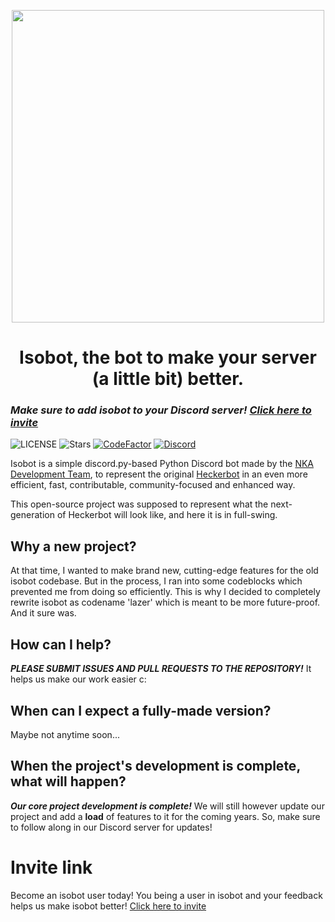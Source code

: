 <p align="center">
  <img width="500px" src="https://github.com/PyBotDevs/isobot-resources/blob/base/lazer/icons/grey-transparent.png?raw=true">
</p>

<h1 align='center'>Isobot, the bot to make your server (a little bit) better.</h1>

### ***Make sure to add isobot to your Discord server! [Click here to invite](https://discord.com/api/oauth2/authorize?client_id=896437848176230411&permissions=8&scope=bot%20applications.commands)***

![LICENSE](https://img.shields.io/github/license/PyBotDevs/isobot)
![Stars](https://img.shields.io/github/stars/PyBotDevs/isobot)
[![CodeFactor](https://www.codefactor.io/repository/github/pybotdevs/isobot/badge)](https://www.codefactor.io/repository/github/pybotdevs/isobot)
[![Discord](https://img.shields.io/discord/880409977074888714?color=%235865F2&label=Discord&logo=discord&logoColor=%23FFFFFF)](https://discord.gg/b5pz8T6Yjr)

Isobot is a simple discord.py-based Python Discord bot made by the [NKA Development Team](https://github.com/PyBotDevs), to represent the original [Heckerbot](https://github.com/notsniped/heckerbot) in an even more efficient, fast, contributable, community-focused and enhanced way.

This open-source project was supposed to represent what the next-generation of Heckerbot will look like, and here it is in full-swing.

## Why a new project?
At that time, I wanted to make brand new, cutting-edge features for the old isobot codebase. But in the process, I ran into some codeblocks which prevented me from doing so efficiently. This is why I decided to completely rewrite isobot as codename 'lazer' which is meant to be more future-proof. And it sure was.

## How can I help?
***PLEASE SUBMIT ISSUES AND PULL REQUESTS TO THE REPOSITORY!*** It helps us make our work easier c:

## When can I expect a fully-made version?
Maybe not anytime soon...

## When the project's development is complete, what will happen?
***Our core project development is complete!*** We will still however update our project and add a **load** of features to it for the coming years. So, make sure to follow along in our Discord server for updates!

# Invite link
Become an isobot user today! You being a user in isobot and your feedback helps us make isobot better! [Click here to invite](https://discord.com/api/oauth2/authorize?client_id=896437848176230411&permissions=8&scope=bot%20applications.commands)

<!--## Extras
# Highlights
Work command:

![image](https://user-images.githubusercontent.com/72265661/170833960-7ce1acdf-7dc6-4933-8969-144ed2d57a93.png)
-->
